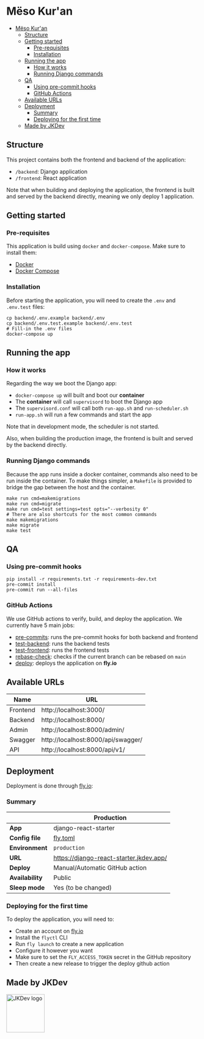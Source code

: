 # Mëso Kur'an

- [Mëso Kur'an](#mëso-kuran)
  - [Structure](#structure)
  - [Getting started](#getting-started)
    - [Pre-requisites](#pre-requisites)
    - [Installation](#installation)
  - [Running the app](#running-the-app)
    - [How it works](#how-it-works)
    - [Running Django commands](#running-django-commands)
  - [QA](#qa)
    - [Using pre-commit hooks](#using-pre-commit-hooks)
    - [GitHub Actions](#github-actions)
  - [Available URLs](#available-urls)
  - [Deployment](#deployment)
    - [Summary](#summary)
    - [Deploying for the first time](#deploying-for-the-first-time)
  - [Made by JKDev](#made-by-jkdev)

## Structure

This project contains both the frontend and backend of the application:

- `/backend`: Django application
- `/frontend`: React application

Note that when building and deploying the application, the frontend is built
and served by the backend directly, meaning we only deploy 1 application.

## Getting started

### Pre-requisites

This application is build using `docker` and `docker-compose`. Make sure to install them:

- [Docker](https://docs.docker.com/install/)
- [Docker Compose](https://docs.docker.com/compose/install/)

### Installation

Before starting the application, you will need to create the `.env` and `.env.test` files:

```shell
cp backend/.env.example backend/.env
cp backend/.env.test.example backend/.env.test
# Fill-in the .env files
docker-compose up
```

## Running the app

### How it works

Regarding the way we boot the Django app:

- `docker-compose up` will built and boot our **container**
- The **container** will call `supervisord` to boot the Django app
- The `supervisord.conf` will call both `run-app.sh` and `run-scheduler.sh`
- `run-app.sh` will run a few commands and start the app

Note that in development mode, the scheduler is not started.

Also, when building the production image, the frontend is built and served by the backend directly.

### Running Django commands

Because the app runs inside a docker container,
commands also need to be run inside the container.
To make things simpler, a `Makefile` is provided
to bridge the gap between the host and the container.

```shell
make run cmd=makemigrations
make run cmd=migrate
make run cmd=test settings=test opts="--verbosity 0"
# There are also shortcuts for the most common commands
make makemigrations
make migrate
make test
```

## QA

### Using pre-commit hooks

```shell
pip install -r requirements.txt -r requirements-dev.txt
pre-commit install
pre-commit run --all-files
```

### GitHub Actions

We use GitHub actions to verify, build, and deploy the application. We currently have 5 main jobs:

- [pre-commits](.github/workflows/pre-commits.yml): runs the pre-commit hooks for both backend and frontend
- [test-backend](.github/workflows/test-backend.yml): runs the backend tests
- [test-frontend](.github/workflows/test-frontend.yml): runs the frontend tests
- [rebase-check](.github/workflows/rebase-check.yml): checks if the current branch can be rebased on `main`
- [deploy](.github/workflows/deploy.yml): deploys the application on **fly.io**

## Available URLs

| Name     | URL                                |
|----------|------------------------------------|
| Frontend | http://localhost:3000/             |
| Backend  | http://localhost:8000/             |
| Admin    | http://localhost:8000/admin/       |
| Swagger  | http://localhost:8000/api/swagger/ |
| API      | http://localhost:8000/api/v1/      |

## Deployment

Deployment is done through [fly.io](https://fly.io/):

### Summary

|                  | Production                              |
|------------------|-----------------------------------------|
| **App**          | django-react-starter                    |
| **Config file**  | [fly.toml](fly.toml)                    |
| **Environment**  | `production`                            |
| **URL**          | https://django-react-starter.jkdev.app/ |
| **Deploy**       | Manual/Automatic GitHub action          |
| **Availability** | Public                                  |
| **Sleep mode**   | Yes (to be changed)                     |

### Deploying for the first time

To deploy the application, you will need to:

- Create an account on [fly.io](https://fly.io)
- Install the `flyctl` CLI
- Run `fly launch` to create a new application
- Configure it however you want
- Make sure to set the `FLY_ACCESS_TOKEN` secret in the GitHub repository
- Then create a new release to trigger the deploy github action

## Made by JKDev

<img alt="JKDev logo" src="https://jordan-kowal.github.io/assets/jkdev/logo.png" width="100" />
